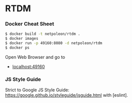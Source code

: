 # RTDM

### Docker Cheat Sheet   
```sh
$ docker build -t netpoleon/rtdm .
$ docker images
$ docker run -p 49160:8080 -d netpoleon/rtdm
$ docker ps
```

Open Web Browser and go to
- [localhost:49160](http://localhost:49160/)

### JS Style Guide
Strict to Google JS Style Guide: https://google.github.io/styleguide/jsguide.html with [eslint].